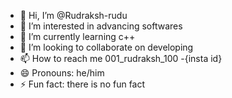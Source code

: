 - 👋 Hi, I’m @Rudraksh-rudu
- 👀 I’m interested in advancing softwares
- 🌱 I’m currently learning c++
- 💞️ I’m looking to collaborate on developing
- 📫 How to reach me 001_rudraksh_100 -{insta id}
- 😄 Pronouns: he/him
- ⚡ Fun fact: there is no fun fact

<!---
Rudraksh-rudu/Rudraksh-rudu is a ✨ special ✨ repository because its `README.md` (this file) appears on your GitHub profile.
You can click the Preview link to take a look at your changes.
--->
